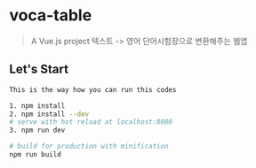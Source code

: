 # voca-table
> A Vue.js project
텍스트 -> 영어 단어시험장으로 변환해주는 웹앱

## Let's Start

``` bash
This is the way how you can run this codes

1. npm install
2. npm install --dev
# serve with hot reload at localhost:8080
3. npm run dev

# build for production with minification
npm run build
```
